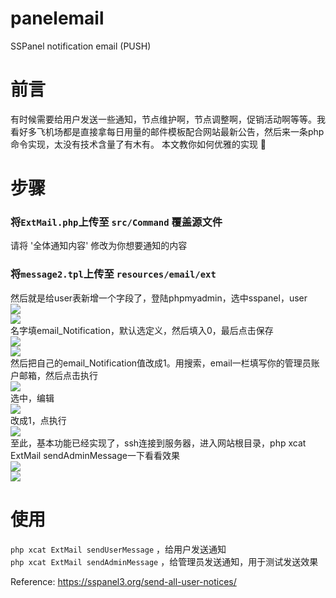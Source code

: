 # panelemail
SSPanel notification email (PUSH)



# 前言  

有时候需要给用户发送一些通知，节点维护啊，节点调整啊，促销活动啊等等。我看好多飞机场都是直接拿每日用量的邮件模板配合网站最新公告，然后来一条php命令实现，太没有技术含量了有木有。 本文教你如何优雅的实现 🙂  

# 步骤  

### 将`ExtMail.php`上传至 `src/Command` 覆盖源文件  
请将 '全体通知内容' 修改为你想要通知的内容

### 将`message2.tpl`上传至 `resources/email/ext`  

然后就是给user表新增一个字段了，登陆phpmyadmin，选中sspanel，user  
![](/pic/send-all-user-notices-3.png)  
![](/pic/send-all-user-notices-4.png)  
名字填email_Notification，默认选定义，然后填入0，最后点击保存  
![](/pic/send-all-user-notices-5.png)  
![](/pic/send-all-user-notices-6.png)  
然后把自己的email_Notification值改成1。用搜索，email一栏填写你的管理员账户邮箱，然后点击执行  
![](/pic/send-all-user-notices-7.png)  
选中，编辑  
![](/pic/send-all-user-notices-8.png)  
改成1，点执行  
![](/pic/send-all-user-notices-9.png)  
至此，基本功能已经实现了，ssh连接到服务器，进入网站根目录，php xcat ExtMail sendAdminMessage一下看看效果  
![](/pic/send-all-user-notices-10.png)  
![](/pic/send-all-user-notices-12.png)  

# 使用

`php xcat ExtMail sendUserMessage` ，给用户发送通知  
`php xcat ExtMail sendAdminMessage` ，给管理员发送通知，用于测试发送效果  


Reference: https://sspanel3.org/send-all-user-notices/  

